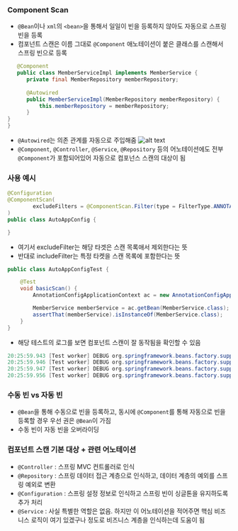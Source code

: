 ### Component Scan
* `@Bean`이나 `xml`의 `<bean>`을 통해서 일일이 빈을 등록하지 않아도 자동으로 스프링 빈을 등록
* 컴포넌트 스캔은 이름 그대로 `@Component` 애노테이션이 붙은 클래스를 스캔해서 스프링 빈으로 등록
``` java
   @Component
   public class MemberServiceImpl implements MemberService {
      private final MemberRepository memberRepository;
      
      @Autowired
      public MemberServiceImpl(MemberRepository memberRepository) {
          this.memberRepository = memberRepository;
      }
}
}
```
* `@Autowired`는 의존 관계를 자동으로 주입해줌
![alt text](https://t1.daumcdn.net/cfile/tistory/21180341559E03A432)
* `@Component`, `@Controller`, `@Service`, `@Repository` 등의 어노테이션에도 전부 `@Component`가 포함되어있어 자동으로 컴포넌스 스캔의 대상이 됨


### 사용 예시

``` java
@Configuration
@ComponentScan(
        excludeFilters = @ComponentScan.Filter(type = FilterType.ANNOTATION, classes = Configuration.class)
)
public class AutoAppConfig {

}
```
* 여기서 excludeFilter는 해당 타겟은 스캔 목록애서 제외한다는 뜻
* 반대로 includeFilter는 특정 타켓을 스캔 목록에 포함한다는 뜻

``` java
public class AutoAppConfigTest {

    @Test
    void basicScan() {
        AnnotationConfigApplicationContext ac = new AnnotationConfigApplicationContext(AutoAppConfig.class);

        MemberService memberService = ac.getBean(MemberService.class);
        assertThat(memberService).isInstanceOf(MemberService.class);
    }
}
```
* 해당 테스트의 로그를 보면 컴포넌트 스캔이 잘 동작됨을 확인할 수 있음
``` java
20:25:59.943 [Test worker] DEBUG org.springframework.beans.factory.support.DefaultListableBeanFactory - Creating shared instance of singleton bean 'autoAppConfig'
20:25:59.946 [Test worker] DEBUG org.springframework.beans.factory.support.DefaultListableBeanFactory - Creating shared instance of singleton bean 'rateDiscountPolicy'
20:25:59.947 [Test worker] DEBUG org.springframework.beans.factory.support.DefaultListableBeanFactory - Creating shared instance of singleton bean 'memberServiceImpl'
20:25:59.956 [Test worker] DEBUG org.springframework.beans.factory.support.DefaultListableBeanFactory - Creating shared instance of singleton bean 'memoryMemberRepository'
```


### 수동 빈 vs 자동 빈
* `@Bean`을 통해 수동으로 빈을 등록하고, 동시에 `@Component`를 통해 자동으로 빈을 등록할 경우
  우선 권은 `@Bean`이 가짐
* 수동 빈이 자동 빈을 오버라이딩

### 컴포넌트 스캔 기본 대상 + 관련 어노테이션
* `@Controller` : 스프링 MVC 컨트롤러로 인식
* `@Repository` : 스프링 데이터 접근 계층으로 인식하고, 데이터 계층의 예외를 스프링 예외로 변환
* `@Configuration` : 스프링 설정 정보로 인식하고 스프링 빈이 싱글톤을 유지하도록 추가 처리
* `@Service` : 사실 특별한 역할은 없음. 하지만 이 어노테이션을 적어주면 핵심 비즈니스 로직이 여기 있겠구나 정도로 비즈니스 계층을 인식하는데 도움이 됨
